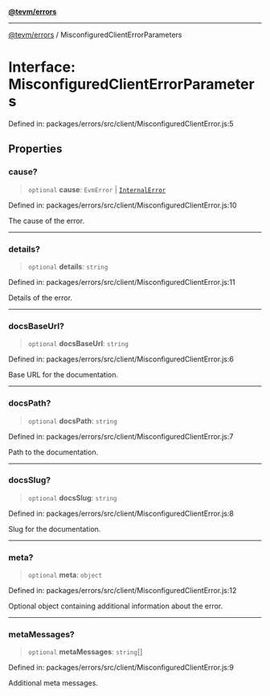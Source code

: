 [**@tevm/errors**](../README.md)

***

[@tevm/errors](../globals.md) / MisconfiguredClientErrorParameters

# Interface: MisconfiguredClientErrorParameters

Defined in: packages/errors/src/client/MisconfiguredClientError.js:5

## Properties

### cause?

> `optional` **cause**: `EvmError` \| [`InternalError`](../classes/InternalError.md)

Defined in: packages/errors/src/client/MisconfiguredClientError.js:10

The cause of the error.

***

### details?

> `optional` **details**: `string`

Defined in: packages/errors/src/client/MisconfiguredClientError.js:11

Details of the error.

***

### docsBaseUrl?

> `optional` **docsBaseUrl**: `string`

Defined in: packages/errors/src/client/MisconfiguredClientError.js:6

Base URL for the documentation.

***

### docsPath?

> `optional` **docsPath**: `string`

Defined in: packages/errors/src/client/MisconfiguredClientError.js:7

Path to the documentation.

***

### docsSlug?

> `optional` **docsSlug**: `string`

Defined in: packages/errors/src/client/MisconfiguredClientError.js:8

Slug for the documentation.

***

### meta?

> `optional` **meta**: `object`

Defined in: packages/errors/src/client/MisconfiguredClientError.js:12

Optional object containing additional information about the error.

***

### metaMessages?

> `optional` **metaMessages**: `string`[]

Defined in: packages/errors/src/client/MisconfiguredClientError.js:9

Additional meta messages.

